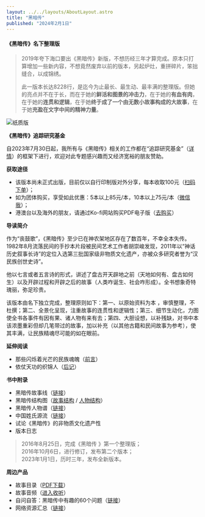 ```yaml
---
layout: ../../layouts/AboutLayout.astro
title: "黑暗传"
published: "2024年2月1日"
---
```


#### 《黑暗传》名下整理版

> 2019年夸下海口要出《黑暗传》新版，不想历经三年才算完成。原本只打算增加一些新内容，不想竟然废弃以前的版本，另起炉灶，重拼碎片，笨拙缝合，以成锦绣。
>
> 此一版本长达8228行，是迄今为止最长、最生动、最丰满的整理版。但她的亮点并不在于长，而在于她的**鲜活和图景的冲击力**，在于她的**有血有肉**，在于她的**连贯和逻辑**，在于她**终于成了一个由无数小故事构成的大故事**，在于她**充盈在文字中间的精神力量**。

![纸质版](/assets/darkness.jpg)

**《黑暗传》追踪研究基金**

自2023年7月30日起，我所有与《黑暗传》相关的工作都在“追踪研究基金”（[详情](/assets/zhuizong.html "追踪研究基金")）的框架下进行，欢迎对此专题感兴趣而又经济宽裕的朋友赞助。

**获取途径**

+   该版本尚未正式出版，目前仅以自行印制版对外分享，每本收取100元（[扫码下单](/assets/gobuy.jpg "链接")）；
+   如为团体购买，享受如此优惠：5本以上85元/本，10本以上75元/本（[微信我](/assets/wechat.jpg "链接")）；
+   港澳台以及海外的朋友，请通过Ko-fi网站购买PDF电子版（[去购买](https://ko-fi.com/s/b8c8bd695f "链接")）

**导读简介**

作为“丧鼓歌”，《黑暗传》至少已在神农架地区存在了数百年，不幸全本失传。1982年8月流落民间的手抄本片段被民间艺术工作者胡崇峻发现，2011年以“神话历史叙事长诗”的定位入选第三批国家级非物质文化遗产，亦被众多研究者誉为“汉民族创世史诗”。

他以七言或者五言诗的形式，讲述了盘古开天辟地之前（天地如何有、盘古如何生）以及开辟过程和开辟之后的故事（人类咋诞生、社会咋形成）。全书想象奇特瑰丽，弥足珍贵。

该版本由名下独立完成，整理原则如下：第一、以原始资料为本 ，审慎整理，不杜撰；第二、全景化呈现，注重故事的连贯性和逻辑性；第三、细节生动化，力图使全书各事件有因有果、诸人物有来有去；第四、大胆设想，以补残缺，对书中本该浓墨重彩但却几笔带过的故事，加以补充（以其他古籍和民间故事为参考），使其丰满，让民族精魂尽可能的如在眼前。

**延伸阅读**

+   那些闪烁着光芒的民族魂魄（[前言](https://mp.weixin.qq.com/s/W5vRpFQpDvfM1ubU_6ru7Q "前言")）
+   依仗天功的织锦人（[后记](https://mp.weixin.qq.com/s/emALx1pTd9T6F3XcM7P-EQ "后记")）

**书中附录**

+   黑暗传故事线（[链接](/assets/v20230101.html "链接")）
+   黑暗传结构图（[故事结构](/assets/gushi.jpg "故事结构视角") / [人物结构](/assets/renwu.jpg "人物结构视角")）
+   黑暗传人物谱（[链接](/assets/darknessmap.jpeg "链接")）
+   中国姓氏源流（[链接](/assets/xingshi.jpg "链接")）
+   试论《黑暗传》的非物质文化遗产性
+   版本日志

> 2016年8月25日，完成《黑暗传 》第一个整理版；  
> 2016年10月6日，进行修订，发布第二个版本；  
> 2023年1月1日，历时三年，发布全新版本。

**周边产品**

+   故事目录（[PDF下载](/assets/index.pdf "下载")）
+   故事音频（[进入收听](/assets/audio.html "故事音频")）
+   自问自答：黑暗传中有趣的60个问题（[链接](/assets/60faqs.html "链接")）
+   网络资源汇总（[链接](/assets/mlinks.html "链接")）

